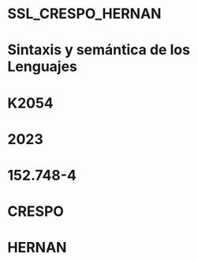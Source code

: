 # SSL_CRESPO_HERNAN

#	Sintaxis y semántica de los Lenguajes
#	K2054
#	2023
#	152.748-4
#	CRESPO
#	HERNAN
